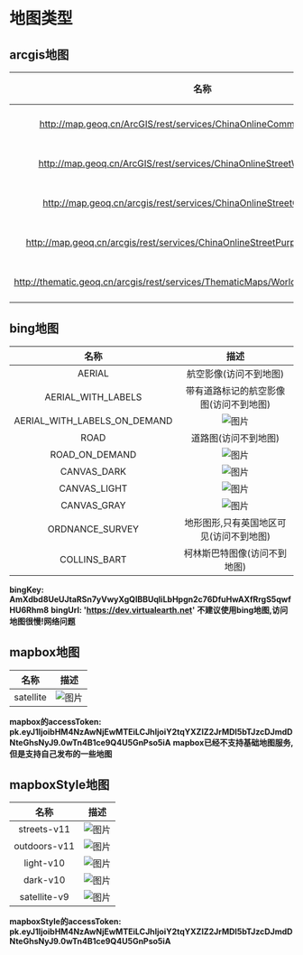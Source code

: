 # 地图类型

## arcgis地图

| 名称 | 描述 |
|:---: | :---: |
|http://map.geoq.cn/ArcGIS/rest/services/ChinaOnlineCommunity/MapServer|![图片](./displaymap/ChinaOnlineCommunity.JPG)|
|http://map.geoq.cn/ArcGIS/rest/services/ChinaOnlineStreetWarm/MapServer|![图片](./displaymap/ChinaOnlineStreetWarm.JPG)|
|http://map.geoq.cn/arcgis/rest/services/ChinaOnlineStreetGray/MapServer|![图片](./displaymap/ChinaOnlineStreetGray.JPG)|
|http://map.geoq.cn/arcgis/rest/services/ChinaOnlineStreetPurplishBlue/MapServer|![图片](./displaymap/ChinaOnlineStreetPurplishBlue.JPG)|
|http://thematic.geoq.cn/arcgis/rest/services/ThematicMaps/WorldHydroMap/MapServer|![图片](./displaymap/WorldHydroMap.JPG)|

## bing地图

| 名称 | 描述 |
|:---: | :---: |
|AERIAL|航空影像(访问不到地图)|
|AERIAL_WITH_LABELS|带有道路标记的航空影像图(访问不到地图)|
|AERIAL_WITH_LABELS_ON_DEMAND|![图片](./displaymap/AERIAL_WITH_LABELS_ON_DEMAND.JPG)|
|ROAD|道路图(访问不到地图)|
|ROAD_ON_DEMAND|![图片](./displaymap/ROAD_ON_DEMAND.JPG)|
|CANVAS_DARK|![图片](./displaymap/CANVAS_DARK.JPG)|
|CANVAS_LIGHT|![图片](./displaymap/CANVAS_LIGHT.JPG)|
|CANVAS_GRAY|![图片](./displaymap/CANVAS_GRAY.JPG)|
|ORDNANCE_SURVEY|地形图形,只有英国地区可见(访问不到地图)|
|COLLINS_BART|柯林斯巴特图像(访问不到地图)|  
**bingKey: AmXdbd8UeUJtaRSn7yVwyXgQlBBUqliLbHpgn2c76DfuHwAXfRrgS5qwfHU6Rhm8**
**bingUrl: 'https://dev.virtualearth.net'**
**不建议使用bing地图,访问地图很慢!网络问题**
  
## mapbox地图

| 名称 | 描述 |
|:---:|:---:|
|satellite|![图片](./displaymap/satellite.JPG)|
**mapbox的accessToken: pk.eyJ1IjoibHM4NzAwNjEwMTEiLCJhIjoiY2tqYXZlZ2JrMDI5bTJzcDJmdDNteGhsNyJ9.0wTn4B1ce9Q4U5GnPso5iA**
**mapbox已经不支持基础地图服务,但是支持自己发布的一些地图**

## mapboxStyle地图

| 名称 | 描述 |
|:---:|:---:|
|streets-v11|![图片](./displaymap/streets-v11.JPG)|
|outdoors-v11|![图片](./displaymap/outdoors-v11.JPG)|
|light-v10|![图片](./displaymap/light-v10.JPG)|
|dark-v10|![图片](./displaymap/dark-v10.JPG)|
|satellite-v9|![图片](./displaymap/satellite-v9.JPG)|
**mapboxStyle的accessToken: pk.eyJ1IjoibHM4NzAwNjEwMTEiLCJhIjoiY2tqYXZlZ2JrMDI5bTJzcDJmdDNteGhsNyJ9.0wTn4B1ce9Q4U5GnPso5iA**
